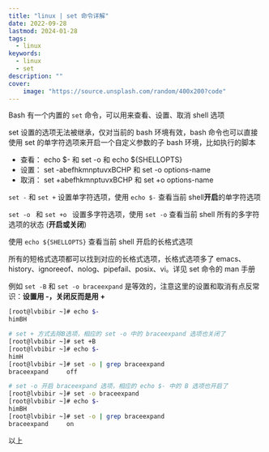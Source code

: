 ```yaml
---
title: "linux | set 命令详解"
date: 2022-09-28
lastmod: 2024-01-28
tags:
  - linux
keywords:
  - linux
  - set
description: ""
cover:
    image: "https://source.unsplash.com/random/400x200?code"
---
```


Bash 有一个内置的 `set` 命令，可以用来查看、设置、取消 shell 选项

set 设置的选项无法被继承，仅对当前的 bash 环境有效，bash 命令也可以直接使用 set 的单字符选项来开启一个自定义参数的子 bash 环境，比如执行的脚本

- 查看： echo $- 和 set -o 和 echo ${SHELLOPTS}
- 设置： set -abefhkmnptuvxBCHP 和 set -o options-name
- 取消： set +abefhkmnptuvxBCHP 和 set +o options-name

`set -` 和 `set +` 设置单字符选项，使用 `echo $-` 查看当前 shell**开启**的单字符选项

`set -o ` 和 `set +o ` 设置多字符选项，使用 `set -o` 查看当前 shell 所有的多字符选项的状态 (**开启或关闭**)

使用 `echo ${SHELLOPTS}` 查看当前 shell 开启的长格式选项

所有的短格式选项都可以找到对应的长格式选项，长格式选项多了 emacs、history、ignoreeof、nolog、pipefail、posix、vi。详见 set 命令的 man 手册

例如 `set -B` 和 `set -o braceexpand` 是等效的，注意这里的设置和取消有点反常识：**设置用 -，关闭反而是用 +**

```bash
[root@lvbibir ~]# echo $-
himBH

# set + 方式去除B选项，相应的 set -o 中的 braceexpand 选项也关闭了
[root@lvbibir ~]# set +B
[root@lvbibir ~]# echo $-
himH
[root@lvbibir ~]# set -o | grep braceexpand
braceexpand     off

# set -o 开启 braceexpand 选项，相应的 echo $- 中的 B 选项也开启了
[root@lvbibir ~]# set -o braceexpand
[root@lvbibir ~]# echo $-
himBH
[root@lvbibir ~]# set -o | grep braceexpand
braceexpand     on
```

以上
